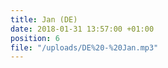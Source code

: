 ```yaml
---
title: Jan (DE)
date: 2018-01-31 13:57:00 +01:00
position: 6
file: "/uploads/DE%20-%20Jan.mp3"
---
```


